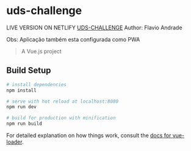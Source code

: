 # uds-challenge

LIVE VERSION ON NETLIFY [UDS-CHALLENGE](https://5e3f57b1c49d150008b87bb9--thirsty-edison-a3034a.netlify.com/)
Author: Flavio Andrade

Obs: Aplicação também esta configurada como PWA

> A Vue.js project

## Build Setup

``` bash
# install dependencies
npm install

# serve with hot reload at localhost:8080
npm run dev

# build for production with minification
npm run build
```

For detailed explanation on how things work, consult the [docs for vue-loader](http://vuejs.github.io/vue-loader).

